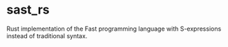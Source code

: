 # sast_rs
Rust implementation of the Fast programming language with S-expressions instead of traditional syntax.
